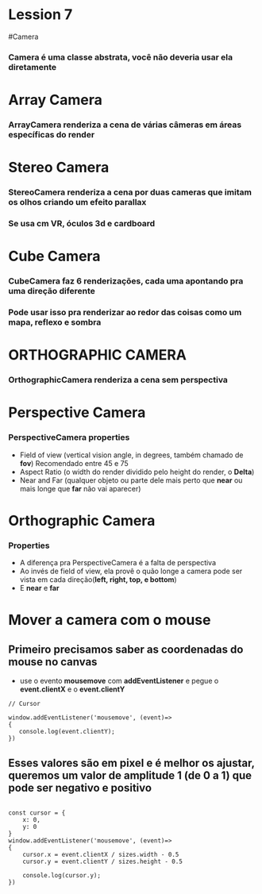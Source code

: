# Lession 7

#Camera

### Camera é uma classe abstrata, você não deveria usar ela diretamente



# Array Camera

### ArrayCamera renderiza a cena de várias câmeras em áreas específicas do render



# Stereo Camera

### StereoCamera renderiza a cena por duas cameras que imitam os olhos criando um **efeito parallax**
### Se usa cm VR, óculos 3d e cardboard



# Cube Camera

### CubeCamera faz 6 renderizações, cada uma apontando pra uma direção diferente
### Pode usar isso pra renderizar ao redor das coisas como um mapa, reflexo e sombra



# ORTHOGRAPHIC CAMERA
### OrthographicCamera renderiza a cena sem perspectiva



# Perspective Camera
### PerspectiveCamera properties

 - Field of view (vertical vision angle, in degrees, também chamado de **fov**) Recomendado entre 45 e 75
 - Aspect Ratio (o width do render dividido pelo height do render, o **Delta**)
 - Near and Far (qualquer objeto ou parte dele mais perto que **near** ou mais longe que **far** não vai aparecer)
 
 # Orthographic Camera
 ### Properties
 
  - A diferença pra PerspectiveCamera é a falta de perspectiva
  - Ao invés de field of view, ela provê o quão longe a camera pode ser vista em cada direção(**left, right, top, e bottom**)
  - E **near** e **far**
  
  
  # Mover a camera com o mouse
  ## Primeiro precisamos saber as coordenadas do mouse no canvas
   - use o evento **mousemove** com **addEventListener** e pegue o **event.clientX** e o **event.clientY**

 ```
 // Cursor

window.addEventListener('mousemove', (event)=>
{
    console.log(event.clientY);
})
```
## Esses valores são em pixel e é melhor os ajustar, queremos um valor de amplitude 1 (**de 0 a 1**) que pode ser negativo e positivo
```

const cursor = {
    x: 0,
    y: 0
}
window.addEventListener('mousemove', (event)=>
{
    cursor.x = event.clientX / sizes.width - 0.5
    cursor.y = event.clientY / sizes.height - 0.5

    console.log(cursor.y);
})
```
